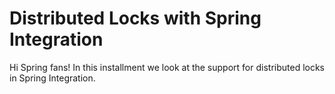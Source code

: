 # Distributed Locks with Spring Integration
Hi Spring fans! In this installment we look at the support for distributed locks in Spring Integration. 
